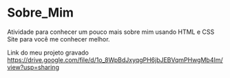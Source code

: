 # Sobre_Mim
Atividade para conhecer um pouco mais sobre mim usando HTML e CSS
Site para você me conhecer melhor.

Link do meu projeto gravado 
https://drive.google.com/file/d/1o_8WpBdJxyqgPH6jbJEBVqmPHwgMb4Im/view?usp=sharing

